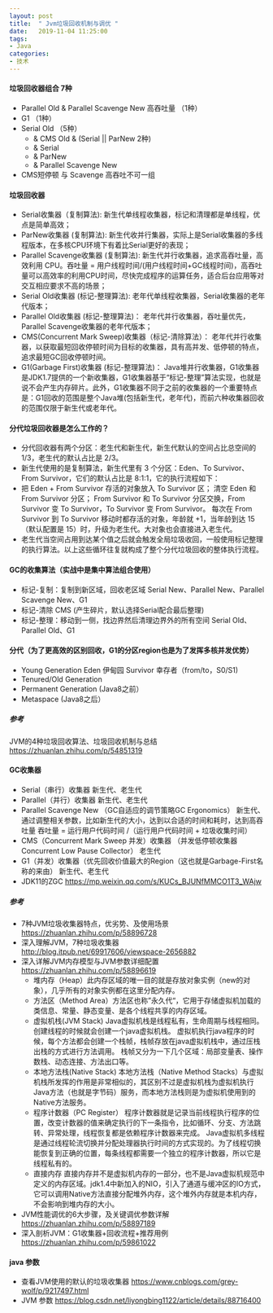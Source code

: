 ```yaml
---
layout: post
title:  " Jvm垃圾回收机制与调优 "
date:   2019-11-04 11:25:00
tags:
- Java
categories:
- 技术
---
```

#### 垃圾回收器组合 7种
- Parallel Old & Parallel Scavenge New 高吞吐量 （1种）
- G1 （1种）
- Serial Old （5种）
    - & CMS Old & (Serial || ParNew 2种)
    - & Serial
    - & ParNew
    - & Parallel Scavenge New
- CMS短停顿 与 Scavenge 高吞吐不可一组

#### 垃圾回收器
- Serial收集器（复制算法): 新生代单线程收集器，标记和清理都是单线程，优点是简单高效；
- ParNew收集器 (复制算法): 新生代收并行集器，实际上是Serial收集器的多线程版本，在多核CPU环境下有着比Serial更好的表现；
- Parallel Scavenge收集器 (复制算法): 新生代并行收集器，追求高吞吐量，高效利用 CPU。吞吐量 = 用户线程时间/(用户线程时间+GC线程时间)，高吞吐量可以高效率的利用CPU时间，尽快完成程序的运算任务，适合后台应用等对交互相应要求不高的场景；
- Serial Old收集器 (标记-整理算法): 老年代单线程收集器，Serial收集器的老年代版本；
- Parallel Old收集器 (标记-整理算法)： 老年代并行收集器，吞吐量优先，Parallel Scavenge收集器的老年代版本；
- CMS(Concurrent Mark Sweep)收集器（标记-清除算法）： 老年代并行收集器，以获取最短回收停顿时间为目标的收集器，具有高并发、低停顿的特点，追求最短GC回收停顿时间。
- G1(Garbage First)收集器 (标记-整理算法)： Java堆并行收集器，G1收集器是JDK1.7提供的一个新收集器，G1收集器基于“标记-整理”算法实现，也就是说不会产生内存碎片。此外，G1收集器不同于之前的收集器的一个重要特点是：G1回收的范围是整个Java堆(包括新生代，老年代)，而前六种收集器回收的范围仅限于新生代或老年代。

#### 分代垃圾回收器是怎么工作的？
- 分代回收器有两个分区：老生代和新生代，新生代默认的空间占比总空间的 1/3，老生代的默认占比是 2/3。
- 新生代使用的是复制算法，新生代里有 3 个分区：Eden、To Survivor、From Survivor，它们的默认占比是  8:1:1，它的执行流程如下：
- 把 Eden + From Survivor 存活的对象放入 To Survivor 区；
清空 Eden 和 From Survivor 分区；
From Survivor 和 To Survivor 分区交换，From Survivor 变 To Survivor，To Survivor 变 From Survivor。
每次在 From Survivor 到 To Survivor 移动时都存活的对象，年龄就 +1，当年龄到达 15（默认配置是 15）时，升级为老生代。大对象也会直接进入老生代。
- 老生代当空间占用到达某个值之后就会触发全局垃圾收回，一般使用标记整理的执行算法。以上这些循环往复就构成了整个分代垃圾回收的整体执行流程。

#### GC的收集算法（实战中是集中算法组合使用）
- 标记-复制：复制到新区域，回收老区域
    Serial New、Parallel New、Parallel Scavenge New、G1
- 标记-清除
    CMS (产生碎片，默认选择Serial配合最后整理)
- 标记-整理：移动到一侧，找边界然后清理边界外的所有空间
    Serial Old、Parallel Old、G1

#### 分代（为了更高效的区别回收，G1的分区region也是为了发挥多核并发优势）
- Young Generation
    Eden 伊甸园
    Survivor 幸存者（from/to，S0/S1)    
- Tenured/Old Generation
- Permanent Generation (Java8之前）
- Metaspace (Java8之后）

##### 参考
  JVM的4种垃圾回收算法、垃圾回收机制与总结 <https://zhuanlan.zhihu.com/p/54851319>

#### GC收集器
- Serial（串行）收集器
    新生代、老生代
- Parallel（并行）收集器
    新生代、老生代
- Parallel Scavenge New （GC自适应的调节策略GC Ergonomics）
    新生代、通过调整相关参数，比如新生代的大小，达到以合适的时间和耗时，达到高吞吐量
    吞吐量 = 运行用户代码时间 /（运行用户代码时间 + 垃圾收集时间）
- CMS（Concurrent Mark Sweep 并发）收集器 （并发低停顿收集器 Concurrent Low Pause Collector）
    老生代
- G1（并发）收集器（优先回收价值最大的Region（这也就是Garbage-First名称的来由）
    新生代、老生代
- JDK11的ZGC <https://mp.weixin.qq.com/s/KUCs_BJUNfMMCO1T3_WAjw>

##### 参考
- 7种JVM垃圾收集器特点，优劣势、及使用场景 <https://zhuanlan.zhihu.com/p/58896728>
- 深入理解JVM，7种垃圾收集器 <http://blog.itpub.net/69917606/viewspace-2656882>
- 深入详解JVM内存模型与JVM参数详细配置 <https://zhuanlan.zhihu.com/p/58896619>
    - 堆内存（Heap）此内存区域的唯一目的就是存放对象实例（new的对象），几乎所有的对象实例都在这里分配内存。
    - 方法区（Method Area）方法区也称”永久代“，它用于存储虚拟机加载的类信息、常量、静态变量、是各个线程共享的内存区域。
    - 虚拟机栈(JVM Stack) Java虚拟机栈是线程私有，生命周期与线程相同。创建线程的时候就会创建一个java虚拟机栈。
      虚拟机执行java程序的时候，每个方法都会创建一个栈帧，栈帧存放在java虚拟机栈中，通过压栈出栈的方式进行方法调用。
      栈帧又分为一下几个区域：局部变量表、操作数栈、动态连接、方法出口等。
    - 本地方法栈(Native Stack) 本地方法栈（Native Method Stacks）与虚拟机栈所发挥的作用是非常相似的，其区别不过是虚拟机栈为虚拟机执行Java方法（也就是字节码）服务，而本地方法栈则是为虚拟机使用到的Native方法服务。
    - 程序计数器（PC Register）
      程序计数器就是记录当前线程执行程序的位置，改变计数器的值来确定执行的下一条指令，比如循环、分支、方法跳转、异常处理，线程恢复都是依赖程序计数器来完成。
      Java虚拟机多线程是通过线程轮流切换并分配处理器执行时间的方式实现的。为了线程切换能恢复到正确的位置，每条线程都需要一个独立的程序计数器，所以它是线程私有的。
    - 直接内存
      直接内存并不是虚拟机内存的一部分，也不是Java虚拟机规范中定义的内存区域。jdk1.4中新加入的NIO，引入了通道与缓冲区的IO方式，它可以调用Native方法直接分配堆外内存，这个堆外内存就是本机内存，不会影响到堆内存的大小。
- JVM性能调优的6大步骤，及关键调优参数详解 <https://zhuanlan.zhihu.com/p/58897189>
- 深入剖析JVM：G1收集器+回收流程+推荐用例 <https://zhuanlan.zhihu.com/p/59861022>

#### java 参数
- 查看JVM使用的默认的垃圾收集器 <https://www.cnblogs.com/grey-wolf/p/9217497.html>
- JVM 参数 <https://blog.csdn.net/liyongbing1122/article/details/88716400>


